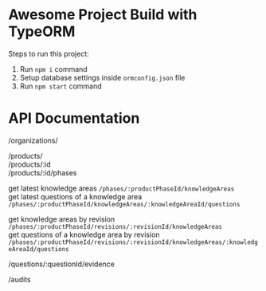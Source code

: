 # Awesome Project Build with TypeORM

Steps to run this project:

1. Run `npm i` command
2. Setup database settings inside `ormconfig.json` file
3. Run `npm start` command

# API Documentation


/organizations/  
  
/products/  
/products/:id  
/products/:id/phases  
  
get latest knowledge areas
`/phases/:productPhaseId/knowledgeAreas`  
get latest questions of a knowledge area
`/phases/:productPhaseId/knowledgeAreas/:knowledgeAreaId/questions`  
  
get knowledge areas by revision
`/phases/:productPhaseId/revisions/:revisionId/knowledgeAreas`  
get questions of a knowledge area by revision
`/phases/:productPhaseId/revisions/:revisionId/knowledgeAreas/:knowledgeAreaId/questions`  
  
/questions/:questionId/evidence  
  
/audits  
